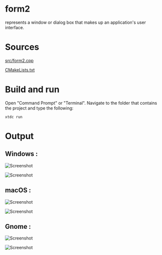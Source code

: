 # form2

represents a window or dialog box that makes up an application's user interface.

# Sources

[src/form2.cpp](src/form2.cpp)

[CMakeLists.txt](CMakeLists.txt)

# Build and run

Open "Command Prompt" or "Terminal". Navigate to the folder that contains the project and type the following:

```shell
xtdc run
```

# Output

## Windows :

![Screenshot](../../../docs/pictures/examples/form2_w.png)

![Screenshot](../../../docs/pictures/examples/form2_wd.png)

## macOS :

![Screenshot](../../../docs/pictures/examples/form2_m.png)

![Screenshot](../../../docs/pictures/examples/form2_md.png)

## Gnome :

![Screenshot](../../../docs/pictures/examples/form2_g.png)

![Screenshot](../../../docs/pictures/examples/form2_gd.png)
